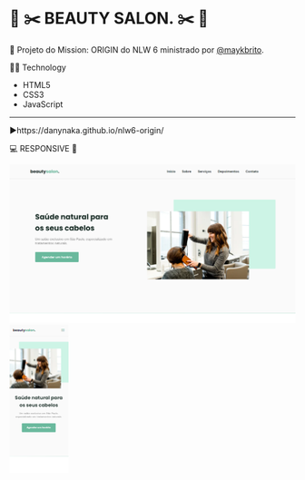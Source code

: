 # 💈 ✂️ BEAUTY SALON. ✂️ 💈

🚀 Projeto do Mission: ORIGIN do NLW 6 ministrado por [@maykbrito](https://github.com/maykbrito).

👩‍💻 Technology
  * HTML5
  * CSS3
  * JavaScript

<hr>

▶️https://danynaka.github.io/nlw6-origin/

💻 RESPONSIVE 📱

<img src="assets/img/responsive_pc.png">
<br>
<img src="assets/img/responsive_phone.png">

